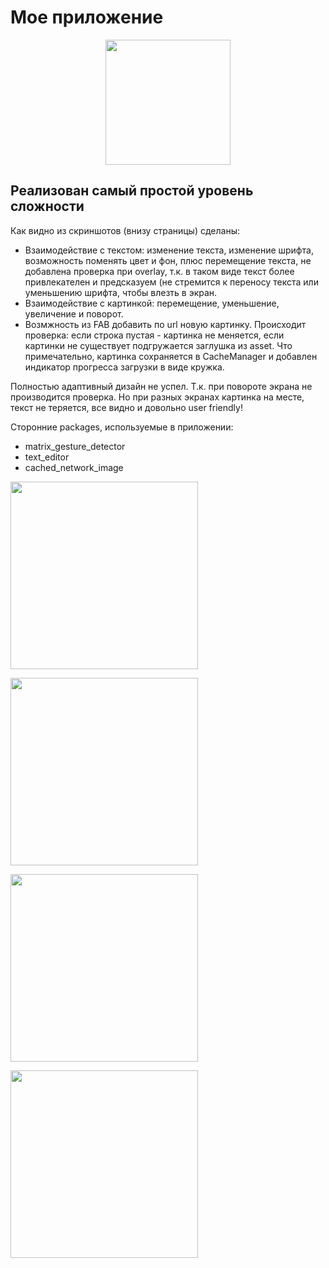 # Мое приложение

<p align="center">
<img src="https://babylabpro.ru/img/surf/1.jpg" height="200" />
</p>

## Реализован самый простой уровень сложности

Как видно из скриншотов (внизу страницы) сделаны:
<ul>
  <li>Взаимодействие с текстом: изменение текста, изменение шрифта, возможность поменять цвет и фон, плюс перемещение текста, не добавлена проверка при overlay, т.к. в таком виде текст более привлекателен и предсказуем (не стремится к переносу текста или уменьшению шрифта, чтобы влезть в экран.</li>
  <li>Взаимодействие с картинкой: перемещение, уменьшение, увеличение и поворот.</li>
  <li>Возмжность из FAB добавить по url новую картинку. Происходит проверка: если строка пустая - картинка не меняется, если картинки не существует подгружается заглушка из asset. Что примечательно, картинка сохраняется в CacheManager и добавлен индикатор прогресса загрузки в виде кружка.</li>
</ul>

Полностью адаптивный дизайн не успел. Т.к. при повороте экрана не производится проверка. Но при разных экранах картинка на месте, текст не теряется, все видно и довольно user friendly!

Сторонние packages, используемые в приложении:

<ul>
  <li>matrix_gesture_detector</li>
  <li>text_editor</li>
  <li>cached_network_image</li>
</ul>
<p align="left">
<img src="https://babylabpro.ru/img/surf/2.jpg" height="300" />
</p>
<p align="left">
<img src="https://babylabpro.ru/img/surf/3.jpg" height="300" />
</p>
<p align="left">
<img src="https://babylabpro.ru/img/surf/4.jpg" height="300" />
</p>
<p align="left">
<img src="https://babylabpro.ru/img/surf/5.jpg" height="300" />
</p>
